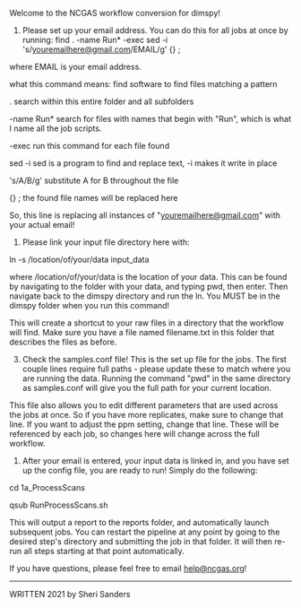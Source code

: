 Welcome to the NCGAS workflow conversion for dimspy!

1. Please set up your email address.  You can do this for all jobs at once by running:
find . -name Run* -exec sed -i 's/youremailhere@gmail.com/EMAIL/g' {} \;

where EMAIL is your email address.

what this command means:
find		software to find files matching a pattern

.		search within this entire folder and all subfolders

-name Run*	search for files with names that begin with "Run", which is what I name 
		all the job scripts.
		
-exec		run this command for each file found

sed -i		sed is a program to find and replace text, -i makes it write in place

's/A/B/g'	substitute A for B throughout the file

{} \;		the found file names will be replaced here

So, this line is replacing all instances of "youremailhere@gmail.com" with your actual email!

1. Please link your input file directory here with:

ln -s /location/of/your/data input_data

where /location/of/your/data is the location of your data.  This can be found by navigating to the 
folder with your data, and typing pwd, then enter.  Then navigate back to the dimspy directory and run the ln.
You MUST be in the dimspy folder when you run this command!

This will create a shortcut to your raw files in a directory that the workflow will find.  Make sure
you have a file named filename.txt in this folder that describes the files as before.

3) Check the samples.conf file!
This is the set up file for the jobs.  The first couple lines require full paths - please update these
to match where you are running the data.  Running the command "pwd" in the same directory as samples.conf
will give you the full path for your current location.

This file also allows you to edit different parameters that are used across the jobs at once. So if 
you have more replicates, make sure to change that line.  If you want to adjust the ppm setting,
change that line.  These will be referenced by each job, so changes here will change across the full
workflow.

1. After your email is entered, your input data is linked in, and you have set up the config file, 
you are ready to run! Simply do the following:

cd 1a_ProcessScans

qsub RunProcessScans.sh

This will output a report to the reports folder, and automatically launch subsequent jobs.  You can 
restart the pipeline at any point by going to the desired step's directory and submitting the job in 
that folder.  It will then re-run all steps starting at that point automatically.

If you have questions, please feel free to email help@ncgas.org!




---
WRITTEN 2021 by Sheri Sanders

